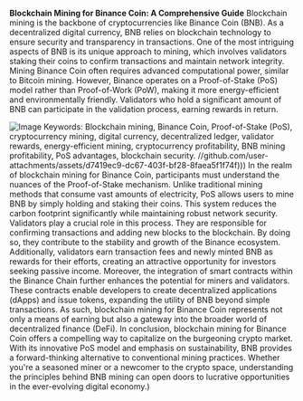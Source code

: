 **Blockchain Mining for Binance Coin: A Comprehensive Guide**
Blockchain mining is the backbone of cryptocurrencies like Binance Coin (BNB). As a decentralized digital currency, BNB relies on blockchain technology to ensure security and transparency in transactions. One of the most intriguing aspects of BNB is its unique approach to mining, which involves validators staking their coins to confirm transactions and maintain network integrity.
Mining Binance Coin often requires advanced computational power, similar to Bitcoin mining. However, Binance operates on a Proof-of-Stake (PoS) model rather than Proof-of-Work (PoW), making it more energy-efficient and environmentally friendly. Validators who hold a significant amount of BNB can participate in the validation process, earning rewards in return.

![Image](https://github.com/user-attachments/assets/d7419ec9-dc67-403f-bf28-8faea5f1f74f)
Keywords: Blockchain mining, Binance Coin, Proof-of-Stake (PoS), cryptocurrency mining, digital currency, decentralized ledger, validator rewards, energy-efficient mining, cryptocurrency profitability, BNB mining profitability, PoS advantages, blockchain security.
 //github.com/user-attachments/assets/d7419ec9-dc67-403f-bf28-8faea5f1f74f)))
In the realm of blockchain mining for Binance Coin, participants must understand the nuances of the Proof-of-Stake mechanism. Unlike traditional mining methods that consume vast amounts of electricity, PoS allows users to mine BNB by simply holding and staking their coins. This system reduces the carbon footprint significantly while maintaining robust network security.
Validators play a crucial role in this process. They are responsible for confirming transactions and adding new blocks to the blockchain. By doing so, they contribute to the stability and growth of the Binance ecosystem. Additionally, validators earn transaction fees and newly minted BNB as rewards for their efforts, creating an attractive opportunity for investors seeking passive income.
Moreover, the integration of smart contracts within the Binance Chain further enhances the potential for miners and validators. These contracts enable developers to create decentralized applications (dApps) and issue tokens, expanding the utility of BNB beyond simple transactions. As such, blockchain mining for Binance Coin represents not only a means of earning but also a gateway into the broader world of decentralized finance (DeFi).
In conclusion, blockchain mining for Binance Coin offers a compelling way to capitalize on the burgeoning crypto market. With its innovative PoS model and emphasis on sustainability, BNB provides a forward-thinking alternative to conventional mining practices. Whether you're a seasoned miner or a newcomer to the crypto space, understanding the principles behind BNB mining can open doors to lucrative opportunities in the ever-evolving digital economy.)
